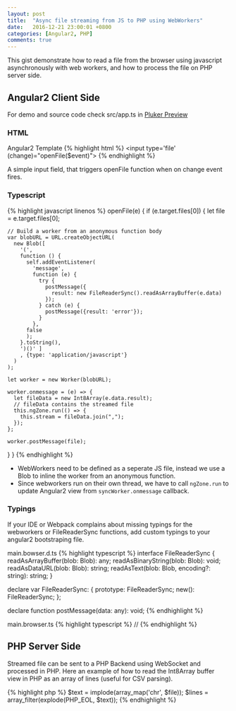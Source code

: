 ```yaml
---
layout: post
title:  "Async file streaming from JS to PHP using WebWorkers"
date:   2016-12-21 23:00:01 +0800
categories: [Angular2, PHP]
comments: true
---
```


This gist demonstrate how to read a file from the browser using javascript asynchronously with web workers, and how to process the file on PHP server side.

## Angular2 Client Side
For demo and source code check src/app.ts in [Pluker Preview](https://plnkr.co/edit/tAX33FwoQj6YuPmxH6oF?p=preview)

### HTML
Angular2 Template
{% highlight html %}
<input type='file' (change)="openFile($event)">
{% endhighlight %}

A simple input field, that triggers openFile function when on change event fires.

### Typescript
{% highlight javascript linenos %}
openFile(e) {
  if (e.target.files[0]) {
    let file = e.target.files[0];

    // Build a worker from an anonymous function body
    var blobURL = URL.createObjectURL(
      new Blob([
        '(',
        function () {
          self.addEventListener(
            'message',
            function (e) {
              try {
                postMessage({
                  result: new FileReaderSync().readAsArrayBuffer(e.data)
                });
              } catch (e) {
                postMessage({result: 'error'});
              }
            },
          false
          );
        }.toString(),
        ')()' ]
        , {type: 'application/javascript'}
      )
    );

    let worker = new Worker(blobURL);

    worker.onmessage = (e) => {
      let fileData = new Int8Array(e.data.result);
      // fileData contains the streamed file
      this.ngZone.run(() => {
        this.stream = fileData.join(",");
      });
    };

    worker.postMessage(file);
  }
}
{% endhighlight %}

- WebWorkers need to be defined as a seperate JS file, instead we use a Blob to inline the worker from an anonymous function.
- Since webworkers run on their own thread, we have to call `ngZone.run` to update Angular2 view from `syncWorker.onmessage` callback.

### Typings
If your IDE or Webpack complains about missing typings for the webworkers or FileReaderSync functions, add custom typings to your angular2 bootstraping file.

main.bowser.d.ts
{% highlight typescript %}
interface FileReaderSync {
  readAsArrayBuffer(blob: Blob): any;
  readAsBinaryString(blob: Blob): void;
  readAsDataURL(blob: Blob): string;
  readAsText(blob: Blob, encoding?: string): string;
}

declare var FileReaderSync: {
  prototype: FileReaderSync;
  new(): FileReaderSync;
};

declare function postMessage(data: any): void;
{% endhighlight %}

main.browser.ts
{% highlight typescript %}
// <reference path="./main.browser.d.ts" />
{% endhighlight %}

## PHP Server Side
Streamed file can be sent to a PHP Backend using WebSocket and processed in PHP.
Here an example of how to read the Int8Array buffer view in PHP as an array of lines (useful for CSV parsing).

{% highlight php %}
$text = implode(array_map('chr', $file));
$lines = array_filter(explode(PHP_EOL, $text));
{% endhighlight %}
